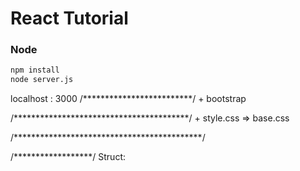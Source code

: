 # React Tutorial

### Node

```sh
npm install
node server.js
```
localhost : 3000
/*************************/
    + bootstrap

/****************************************/
    + style.css => base.css




/*******************************************/

/******************/
Struct:

